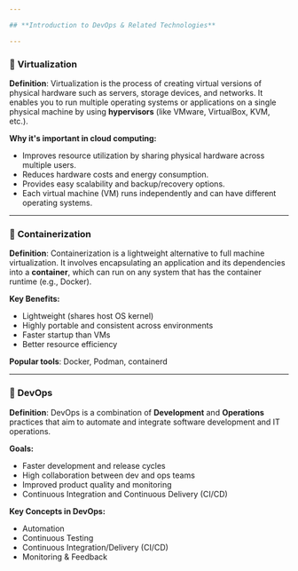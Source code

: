 ```yaml
---

## **Introduction to DevOps & Related Technologies**

---
```


### 🔹 **Virtualization**

**Definition**:
Virtualization is the process of creating virtual versions of physical hardware such as servers, storage devices, and networks. It enables you to run multiple operating systems or applications on a single physical machine by using **hypervisors** (like VMware, VirtualBox, KVM, etc.).

**Why it's important in cloud computing:**

* Improves resource utilization by sharing physical hardware across multiple users.
* Reduces hardware costs and energy consumption.
* Provides easy scalability and backup/recovery options.
* Each virtual machine (VM) runs independently and can have different operating systems.

---

### 🔹 **Containerization**

**Definition**:
Containerization is a lightweight alternative to full machine virtualization. It involves encapsulating an application and its dependencies into a **container**, which can run on any system that has the container runtime (e.g., Docker).

**Key Benefits:**

* Lightweight (shares host OS kernel)
* Highly portable and consistent across environments
* Faster startup than VMs
* Better resource efficiency

**Popular tools**: Docker, Podman, containerd

---

### 🔹 **DevOps**

**Definition**:
DevOps is a combination of **Development** and **Operations** practices that aim to automate and integrate software development and IT operations.

**Goals:**

* Faster development and release cycles
* High collaboration between dev and ops teams
* Improved product quality and monitoring
* Continuous Integration and Continuous Delivery (CI/CD)

**Key Concepts in DevOps:**

* Automation
* Continuous Testing
* Continuous Integration/Delivery (CI/CD)
* Monitoring & Feedback

